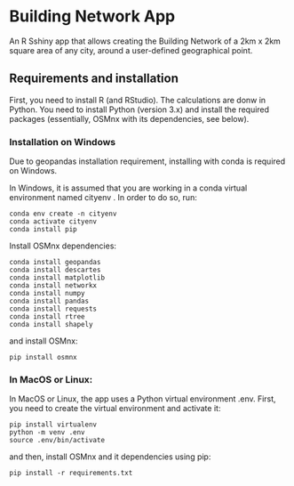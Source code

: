 # Building Network App

An R Sshiny app that allows creating the Building Network of a 2km x 2km square area of any city, around a user-defined geographical point. 

## Requirements and installation
First, you need to install R (and RStudio).
The calculations are donw in Python. You need to install Python (version 3.x) and install the required packages (essentially, OSMnx with its dependencies, see below). 
### Installation on Windows
Due to geopandas installation requirement, installing with conda is required on Windows.

In Windows, it is assumed that you are working in a conda virtual environment named cityenv . In order to do so, run:

```
conda env create -n cityenv
conda activate cityenv
conda install pip
```

Install OSMnx dependencies:

```
conda install geopandas
conda install descartes
conda install matplotlib
conda install networkx
conda install numpy
conda install pandas
conda install requests
conda install rtree
conda install shapely
```

and install OSMnx:

```
pip install osmnx
```

### In MacOS or Linux:

In MacOS or Linux, the app uses a Python virtual environment .env. First, you need to create the virtual environment and activate it:

```
pip install virtualenv
python -m venv .env
source .env/bin/activate
```

and then, install OSMnx and it dependencies using pip:

```
pip install -r requirements.txt
```




